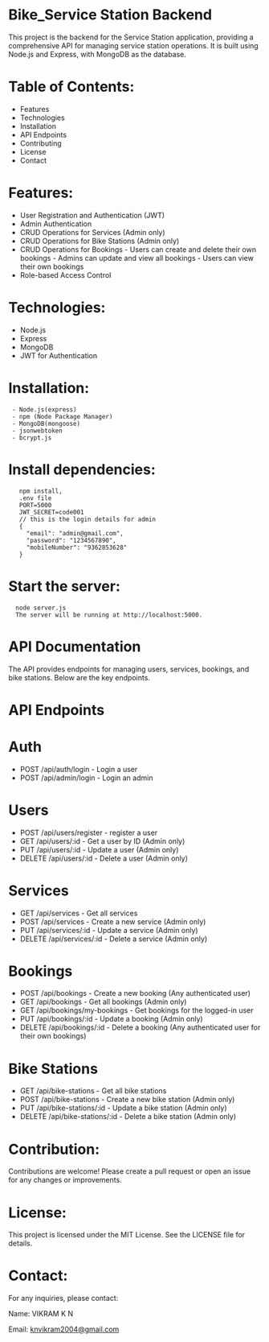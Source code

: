 
# Bike_Service Station Backend
This project is the backend for the Service Station application, providing a comprehensive API for managing service station operations. It is built using Node.js and Express, with MongoDB as the database.

# Table of Contents:
  - Features
  - Technologies
  - Installation
  - API Endpoints
  - Contributing
  - License
  - Contact

# Features:
   - User Registration and Authentication (JWT)
   - Admin Authentication
   - CRUD Operations for Services (Admin only)
   - CRUD Operations for Bike Stations (Admin only)
   - CRUD Operations for Bookings
         - Users can create and delete their own bookings
         - Admins can update and view all bookings
         - Users can view their own bookings
   - Role-based Access Control
# Technologies:
  - Node.js
  - Express
  - MongoDB
  - JWT for Authentication
# Installation:
     - Node.js(express)
     - npm (Node Package Manager)
     - MongoDB(mongoose)
     - jsonwebtoken
     - bcrypt.js

# Install dependencies:
       npm install,
       .env file 
       PORT=5000
       JWT_SECRET=code001
       // this is the login details for admin 
       {
         "email": "admin@gmail.com",
         "password": "1234567890",
         "mobileNumber": "9362853628"
       }
 # Start the server:
      node server.js
      The server will be running at http://localhost:5000.

# API Documentation
The API provides endpoints for managing users, services, bookings, and bike stations. Below are the key endpoints.

# API Endpoints
# Auth
 - POST /api/auth/login - Login a user
 - POST /api/admin/login - Login an admin
# Users
 - POST /api/users/register - register a user
 - GET /api/users/:id - Get a user by ID (Admin only)
 - PUT /api/users/:id - Update a user (Admin only)
 - DELETE /api/users/:id - Delete a user (Admin only)
# Services
 - GET /api/services - Get all services
 - POST /api/services - Create a new service (Admin only)
 - PUT /api/services/:id - Update a service (Admin only)
 - DELETE /api/services/:id - Delete a service (Admin only)
# Bookings
 - POST /api/bookings - Create a new booking (Any authenticated user)
 - GET /api/bookings - Get all bookings (Admin only)
 - GET /api/bookings/my-bookings - Get bookings for the logged-in user
 - PUT /api/bookings/:id - Update a booking (Admin only)
 - DELETE /api/bookings/:id - Delete a booking (Any authenticated user for their own bookings)
# Bike Stations
 - GET /api/bike-stations - Get all bike stations 
 - POST /api/bike-stations - Create a new bike station (Admin only)
 - PUT /api/bike-stations/:id - Update a bike station (Admin only)
 - DELETE /api/bike-stations/:id - Delete a bike station (Admin only)
   
# Contribution:
   Contributions are welcome! Please create a pull request or open an issue for any changes or improvements.

# License:
This project is licensed under the MIT License. See the LICENSE file for details.

# Contact:
For any inquiries, please contact:

Name: VIKRAM K N




Email: knvikram2004@gmail.com
